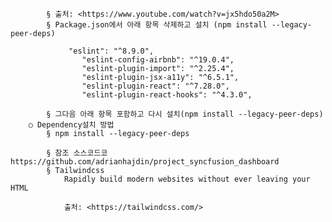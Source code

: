 			§ 출처: <https://www.youtube.com/watch?v=jx5hdo50a2M> 
			§ Package.json에서 아래 항목 삭제하고 설치 (npm install --legacy-peer-deps)
				
				 "eslint": "^8.9.0",
				    "eslint-config-airbnb": "^19.0.4",
				    "eslint-plugin-import": "^2.25.4",
				    "eslint-plugin-jsx-a11y": "^6.5.1",
				    "eslint-plugin-react": "^7.28.0",
				    "eslint-plugin-react-hooks": "^4.3.0",
				
			§ 그다음 아래 항목 포함하고 다시 설치(npm install --legacy-peer-deps)
		○ Dependency설치 방법	
			§ npm install --legacy-peer-deps
		
			§ 참조 소스코드코 https://github.com/adrianhajdin/project_syncfusion_dashboard
			§ Tailwindcss
				Rapidly build modern websites without ever leaving your HTML
				
				출처: <https://tailwindcss.com/> 
